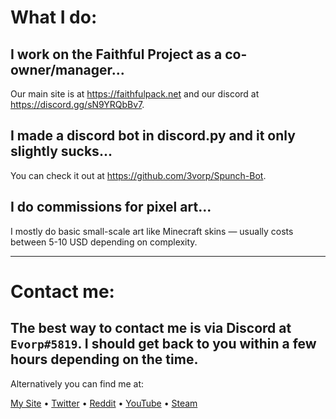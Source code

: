 # What I do:

## I work on the Faithful Project as a co-owner/manager...
Our main site is at https://faithfulpack.net and our discord at https://discord.gg/sN9YRQbBv7.

## I made a discord bot in discord.py and it only slightly sucks...
You can check it out at https://github.com/3vorp/Spunch-Bot.

## I do commissions for pixel art...
I mostly do basic small-scale art like Minecraft skins — usually costs between 5-10 USD depending on complexity.

___

# Contact me:

## The best way to contact me is via Discord at `Evorp#5819`. I should get back to you within a few hours depending on the time.

Alternatively you can find me at:

[My Site](https://3vorp.github.io) • [Twitter](https://twitter.com/3vorp) • [Reddit](https://reddit.com/u/3vorp) • [YouTube](https://www.youtube.com/@evorp) • [Steam](https://steamcommunity.com/id/3vorp/)
